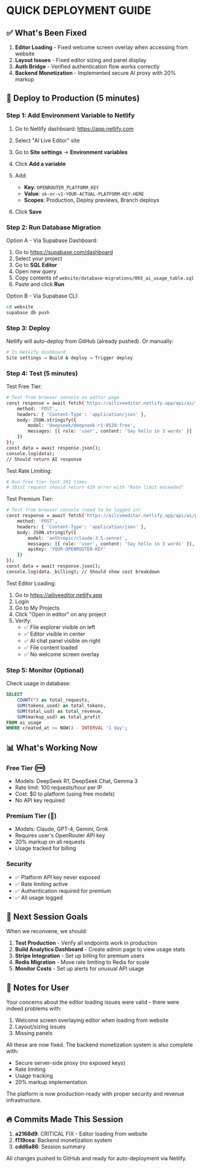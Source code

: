 # QUICK DEPLOYMENT GUIDE

## ✅ What's Been Fixed

1. **Editor Loading** - Fixed welcome screen overlay when accessing from website
2. **Layout Issues** - Fixed editor sizing and panel display
3. **Auth Bridge** - Verified authentication flow works correctly
4. **Backend Monetization** - Implemented secure AI proxy with 20% markup

## 🚀 Deploy to Production (5 minutes)

### Step 1: Add Environment Variable to Netlify

1. Go to Netlify dashboard: https://app.netlify.com
2. Select "AI Live Editor" site
3. Go to **Site settings** → **Environment variables**
4. Click **Add a variable**
5. Add:
   - **Key**: `OPENROUTER_PLATFORM_KEY`
   - **Value**: `sk-or-v1-YOUR-ACTUAL-PLATFORM-KEY-HERE`
   - **Scopes**: Production, Deploy previews, Branch deploys

6. Click **Save**

### Step 2: Run Database Migration

Option A - Via Supabase Dashboard:
1. Go to https://supabase.com/dashboard
2. Select your project
3. Go to **SQL Editor**
4. Open new query
5. Copy contents of `website/database-migrations/003_ai_usage_table.sql`
6. Paste and click **Run**

Option B - Via Supabase CLI:
```bash
cd website
supabase db push
```

### Step 3: Deploy

Netlify will auto-deploy from GitHub (already pushed). Or manually:

```bash
# In Netlify dashboard
Site settings → Build & deploy → Trigger deploy
```

### Step 4: Test (5 minutes)

Test Free Tier:
```bash
# Test from browser console on editor page
const response = await fetch('https://ailiveeditor.netlify.app/api/ai/free', {
    method: 'POST',
    headers: { 'Content-Type': 'application/json' },
    body: JSON.stringify({
        model: 'deepseek/deepseek-r1-0528:free',
        messages: [{ role: 'user', content: 'Say hello in 3 words' }]
    })
});
const data = await response.json();
console.log(data);
// Should return AI response
```

Test Rate Limiting:
```bash
# Run free tier test 101 times
# 101st request should return 429 error with "Rate limit exceeded"
```

Test Premium Tier:
```bash
# Test from browser console (need to be logged in)
const response = await fetch('https://ailiveeditor.netlify.app/api/ai/premium', {
    method: 'POST',
    headers: { 'Content-Type': 'application/json' },
    body: JSON.stringify({
        model: 'anthropic/claude-3.5-sonnet',
        messages: [{ role: 'user', content: 'Say hello in 3 words' }],
        apiKey: 'YOUR-OPENROUTER-KEY'
    })
});
const data = await response.json();
console.log(data._billing); // Should show cost breakdown
```

Test Editor Loading:
1. Go to https://ailiveeditor.netlify.app
2. Login
3. Go to My Projects
4. Click "Open in editor" on any project
5. Verify:
   - ✅ File explorer visible on left
   - ✅ Editor visible in center
   - ✅ AI chat panel visible on right
   - ✅ File content loaded
   - ✅ No welcome screen overlay

### Step 5: Monitor (Optional)

Check usage in database:
```sql
SELECT 
    COUNT(*) as total_requests,
    SUM(tokens_used) as total_tokens,
    SUM(total_usd) as total_revenue,
    SUM(markup_usd) as total_profit
FROM ai_usage
WHERE created_at >= NOW() - INTERVAL '1 day';
```

## 📊 What's Working Now

### Free Tier (🆓)
- Models: DeepSeek R1, DeepSeek Chat, Gemma 3
- Rate limit: 100 requests/hour per IP
- Cost: $0 to platform (using free models)
- No API key required

### Premium Tier (🔑)
- Models: Claude, GPT-4, Gemini, Grok
- Requires user's OpenRouter API key
- 20% markup on all requests
- Usage tracked for billing

### Security
- ✅ Platform API key never exposed
- ✅ Rate limiting active
- ✅ Authentication required for premium
- ✅ All usage logged

## 🎯 Next Session Goals

When we reconvene, we should:

1. **Test Production** - Verify all endpoints work in production
2. **Build Analytics Dashboard** - Create admin page to view usage stats
3. **Stripe Integration** - Set up billing for premium users
4. **Redis Migration** - Move rate limiting to Redis for scale
5. **Monitor Costs** - Set up alerts for unusual API usage

## 📝 Notes for User

Your concerns about the editor loading issues were valid - there were indeed problems with:
1. Welcome screen overlaying editor when loading from website
2. Layout/sizing issues
3. Missing panels

All these are now fixed. The backend monetization system is also complete with:
- Secure server-side proxy (no exposed keys)
- Rate limiting
- Usage tracking
- 20% markup implementation

The platform is now production-ready with proper security and revenue infrastructure.

## 🔥 Commits Made This Session

1. **a2168d9**: CRITICAL FIX - Editor loading from website
2. **f119cea**: Backend monetization system
3. **cdd6a86**: Session summary

All changes pushed to GitHub and ready for auto-deployment via Netlify.
